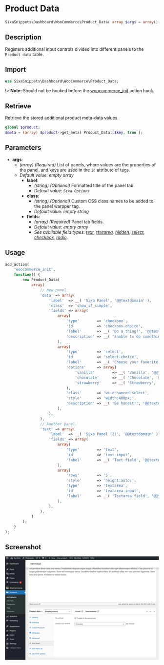# Product Data

```php
SixaSnippets\Dashboard\WooCommerce\Product_Data( array $args = array() );
```

## Description

Registers additional input controls divided into different panels to the `Product data` table.

## Import

```php 
use SixaSnippets\Dashboard\WooCommerce\Product_Data;
```

!> **Note:** Should not be hooked before the [woocommerce_init](http://hookr.io/actions/woocommerce_init/) action hook.

## Retrieve

Retrieve the stored additional product meta-data values.

```php
global $product;
$meta = (array) $product->get_meta( Product_Data::$key, true );
```

## Parameters

- **args**:
	- *(array) (Required)* List of panels, where values are the properties of the panel, and keys are used in the `id` attribute of tags.
	- *Default value: empty array*
		- **label**:
			- *(string) (Optional)* Formatted title of the panel tab.
			- *Default value: `Sixa Options`*
		- **class**:
        	- *(string) (Optional)* Custom CSS class names to be added to the panel warpper tag.
        	- *Default value: empty string*
		- **fields**:
			- *(array) (Required)* Panel tab fields.
			- *Default value: empty array*
			- *See available field types: [text](fields/text-field.md), [textarea](ields/textarea-field.md), [hidden](fields/hidden-field.md), [select](fields/select-field.md), [checkbox](fields/checkbox-field.md), [radio](fields/radio-field.md).*

## Usage

```php
add_action(
	'woocommerce_init',
	function() {
		new Product_Data(
			array(
				// New panel.
				'data' => array(
					'label'  => __( 'Sixa Panel', '@@textdomain' ),
					'class'  => 'show_if_simple',
					'fields' => array(
						array(
							'type'        => 'checkbox',
							'id'          => 'checkbox-choice',
							'label'       => __( 'Do a thing?', '@@textdomain' ),
							'description' => __( 'Enable to do something', '@@textdomain' ),
						),
						array(
							'type'        => 'select',
							'id'          => 'select-choice',
							'label'       => __( 'Choose your favorite', '@@textdomain' ),
							'options'     => array(
								'vanilla'        => __( 'Vanilla', '@@textdomain' ),
								'chocolate'      => __( 'Chocolate', '@@textdomain' ),
								'strawberry'     => __( 'Strawberry', '@@textdomain' ),
							),
							'class'       => 'wc-enhanced-select',
							'style'       => 'width:400px;',
							'description' => __( 'Be honest!', '@@textdomain' ),
						),
					),
				),
				// Another panel.
				'text' => array(
					'label'  => __( 'Sixa Panel (2)', '@@textdomain' ),
					'fields' => array(
						array(
							'type'        => 'text',
							'id'          => 'text-input',
							'label'       => __( 'Text field', '@@textdomain' ),
						),
						array(
							'rows'        => '5',
							'style'       => 'height:auto;',
							'type'        => 'textarea',
							'id'          => 'textarea-input',
							'label'       => __( 'Textarea field', '@@textdomain' ),
						),
					),
				),
			)
		);
	}
);
```

## Screenshot

![](../../assets/product-data.png ':size=30%')